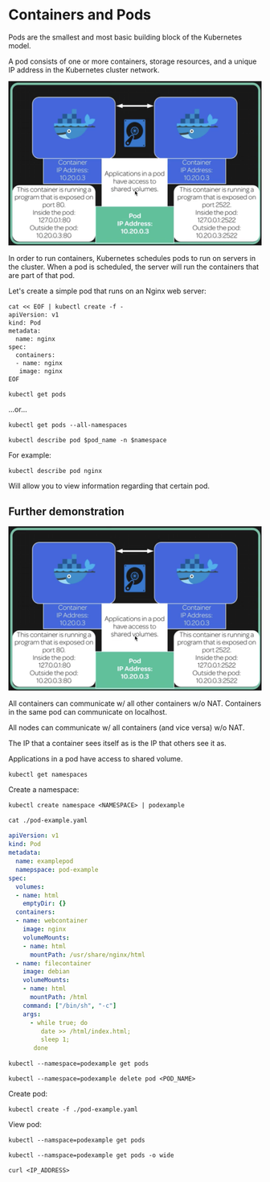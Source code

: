 # Containers and Pods

Pods are the smallest and most basic building block of the Kubernetes model.

A pod consists of one or more containers, storage resources, and a unique IP address in the Kubernetes cluster network.

![Fig. 1 Pods consists of one or more containers](../../../../../img/automation-orchestration-tools/kubernetes/concepts/containers-and-pods/diag02.png)

In order to run containers, Kubernetes schedules pods to run on servers in the cluster. When a pod is scheduled, the server will run the containers that are part of that pod.

Let's create a simple pod that runs on an Nginx web server:

```
cat << EOF | kubectl create -f -
apiVersion: v1
kind: Pod
metadata:
  name: nginx
spec:
  containers:
  - name: nginx
   image: nginx
EOF
```

```
kubectl get pods
```

...or...

```
kubectl get pods --all-namespaces
```

```
kubectl describe pod $pod_name -n $namespace
```

For example:

```
kubectl describe pod nginx
```

Will allow you to view information regarding that certain pod.

## Further demonstration

![Fig. 2 Pod Components](../../../../../img/automation-orchestration-tools/kubernetes/concepts/containers-and-pods/diag02.png)

All containers can communicate w/ all other containers w/o NAT. Containers in the same pod can communicate on localhost.

All nodes can communicate w/ all containers (and vice versa) w/o NAT.

The IP that a container sees itself as is the IP that others see it as.

Applications in a pod have access to shared volume.

```
kubectl get namespaces
```

Create a namespace:

```
kubectl create namespace <NAMESPACE> | podexample
```

```
cat ./pod-example.yaml
```

```yml
apiVersion: v1
kind: Pod
metadata:
  name: examplepod
  namepspace: pod-example
spec:
  volumes:
  - name: html
    emptyDir: {}
  containers:
  - name: webcontainer
    image: nginx
    volumeMounts:
    - name: html
      mountPath: /usr/share/nginx/html
  - name: filecontainer
    image: debian
    volumeMounts:
    - name: html
      mountPath: /html
    command: ["/bin/sh", "-c"]
    args:
      - while true; do
         date >> /html/index.html;
         sleep 1;
       done
```

```
kubectl --namespace=podexample get pods
```

```
kubectl --namespace=podexample delete pod <POD_NAME>
```

Create pod:

```
kubectl create -f ./pod-example.yaml
```

View pod:

```
kubectl --namspace=podexample get pods
```

```
kubectl --namspace=podexample get pods -o wide
```

```
curl <IP_ADDRESS>
```
